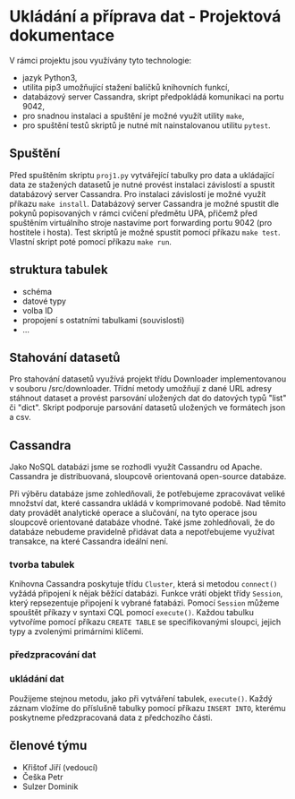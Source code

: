 # Ukládání a příprava dat - Projektová dokumentace
V rámci projektu jsou využívány tyto technologie:
- jazyk Python3,
- utilita pip3 umožňující stažení balíčků knihovních funkcí,
- databázový server Cassandra, skript předpokládá komunikaci na portu 9042,
- pro snadnou instalaci a spuštění je možné využít utility `make`,
- pro spuštění testů skriptů je nutné mít nainstalovanou utilitu `pytest`.

## Spuštění
Před spuštěním skriptu `proj1.py` vytvářející tabulky pro data a ukládající data ze stažených datasetů je nutné provést instalaci závislostí a spustit databázový server Cassandra. Pro instalaci závislostí je možné využít příkazu `make install`. 
Databázový server Cassandra je možné spustit dle pokynů popisovaných v rámci cvičení předmětu UPA, přičemž před spuštěním virtuálního stroje nastavíme port forwarding portu 9042 (pro hostitele i hosta). 
Test skriptů je možné spustit pomocí příkazu `make test`. Vlastní skript poté pomocí příkazu `make run`. 

## struktura tabulek
- schéma
- datové typy
- volba ID
- propojení s ostatními tabulkami (souvislosti)
- ...

## Stahování datasetů
Pro stahování datasetů využívá projekt třídu Downloader implementovanou v souboru /src/downloader. Třídní metody umožňují z dané URL adresy stáhnout dataset a provést parsování uložených dat do datových typů "list" či "dict". Skript podporuje parsování datasetů uložených ve formátech json a csv. 

## Cassandra
Jako NoSQL databázi jsme se rozhodli využít Cassandru od Apache. Cassandra je distribuovaná, sloupcově orientovaná open-source databáze.

Při výběru databáze jsme zohledňovali, že potřebujeme zpracovávat veliké množství dat, které cassandra ukládá v komprimované podobě. Nad těmito daty provádět analytické operace a slučování, na tyto operace jsou sloupcově orientované databáze vhodné. Také jsme zohledňovali, že do databáze nebudeme pravidelně přidávat data a nepotřebujeme využívat transakce, na které Cassandra ideální není. 

### tvorba tabulek

Knihovna Cassandra poskytuje třídu `Cluster`, která si metodou `connect()` vyžádá připojení k nějak běžící databázi. Funkce vrátí objekt třídy `Session`, který repsezentuje připojení k vybrané fatabázi. Pomocí `Session` můžeme spouštět příkazy v syntaxi CQL pomocí `execute()`. Každou tabulku vytvoříme pomocí příkazu `CREATE TABLE` se specifikovanými sloupci, jejich typy a zvolenými primárními klíčemi. 

### předzpracování dat

### ukládání dat

Použijeme stejnou metodu, jako při vytváření tabulek, `execute()`. Každý záznam vložíme do příslušně tabulky pomocí příkazu `INSERT INTO`, kterému poskytneme předzpracovaná data z předchozího části.

## členové týmu
- Křištof Jiří (vedoucí)
- Češka Petr
- Sulzer Dominik
